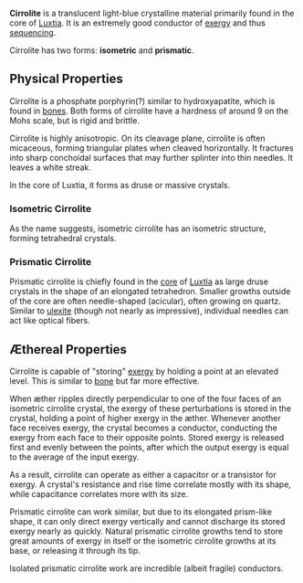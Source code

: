 **Cirrolite** is a translucent light-blue crystalline material primarily found in the core of [Luxtia](<../Locations/Luxtia.md>). It is an extremely good conductor of [exergy](<../Æther/Exergy.md>) and thus [sequencing](<../Æther/Sequencing.md>).

Cirrolite has two forms: **isometric** and **prismatic**.

## Physical Properties
Cirrolite is a phosphate porphyrin(?) similar to hydroxyapatite, which is found in [bones](<../Æther/Æther.md#Conductance>). Both forms of cirrolite have a hardness of around 9 on the Mohs scale, but is rigid and brittle.

Cirrolite is highly anisotropic. On its cleavage plane, cirrolite is often micaceous, forming triangular plates when cleaved horizontally. It fractures into sharp conchoidal surfaces that may further splinter into thin needles. It leaves a white streak.

In the core of Luxtia, it forms as druse or massive crystals.

### Isometric Cirrolite
As the name suggests, isometric cirrolite has an isometric structure, forming tetrahedral crystals.

### Prismatic Cirrolite
Prismatic cirrolite is chiefly found in the [core](<../Locations/Cirrolite Core.md>) of [Luxtia](<../Locations/Luxtia.md>) as large druse crystals in the shape of an elongated tetrahedron. Smaller growths outside of the core are often needle-shaped (acicular), often growing on quartz. Similar to [ulexite](https://en.wikipedia.org/wiki/Ulexite) (though not nearly as impressive), individual needles can act like optical fibers.

## Æthereal Properties
Cirrolite is capable of "storing" [exergy](<../Æther/Exergy.md>) by holding a point at an elevated level. This is similar to [bone](<../Æther/Æther.md#Conductance>) but far more effective.

When æther ripples directly perpendicular to one of the four faces of an isometric cirrolite crystal, the exergy of these perturbations is stored in the crystal, holding a point of higher exergy in the æther. Whenever another face receives exergy, the crystal becomes a conductor, conducting the exergy from each face to their opposite points. Stored exergy is released first and evenly between the points, after which the output exergy is equal to the average of the input exergy.

As a result, cirrolite can operate as either a capacitor or a transistor for exergy. A crystal's resistance and rise time correlate mostly with its shape, while capacitance correlates more with its size.

Prismatic cirrolite can work similar, but due to its elongated prism-like shape, it can only direct exergy vertically and cannot discharge its stored exergy nearly as quickly. Natural prismatic cirrolite growths tend to store great amounts of exergy in itself or the isometric cirrolite growths at its base, or releasing it through its tip.

Isolated prismatic cirrolite work are incredible (albeit fragile) conductors.